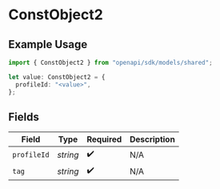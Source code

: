 # ConstObject2

## Example Usage

```typescript
import { ConstObject2 } from "openapi/sdk/models/shared";

let value: ConstObject2 = {
  profileId: "<value>",
};
```

## Fields

| Field              | Type               | Required           | Description        |
| ------------------ | ------------------ | ------------------ | ------------------ |
| `profileId`        | *string*           | :heavy_check_mark: | N/A                |
| `tag`              | *string*           | :heavy_check_mark: | N/A                |
